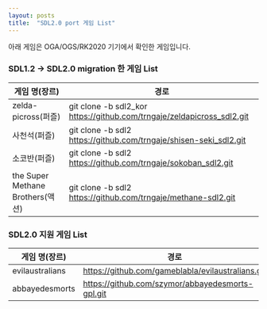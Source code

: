 ```yaml
---
layout: posts
title:  "SDL2.0 port 게임 List"
---
```


아래 게임은 OGA/OGS/RK2020 기기에서 확인한 게임입니다.

### SDL1.2 -> SDL2.0 migration 한 게임 List

게임 명(장르)     | 경로           
------------- | -------------
zelda-picross(퍼즐)  | git clone -b sdl2_kor https://github.com/trngaje/zeldapicross_sdl2.git
사천석(퍼즐)           | git clone -b sdl2 https://github.com/trngaje/shisen-seki_sdl2.git
소코반(퍼즐)           | git clone -b sdl2 https://github.com/trngaje/sokoban_sdl2.git
the Super Methane Brothers(액션) | git clone -b sdl2 https://github.com/trngaje/methane-sdl2.git


### SDL2.0 지원 게임 List

게임 명(장르)     | 경로           
------------- | -------------
evilaustralians | https://github.com/gameblabla/evilaustralians.git
abbayedesmorts | https://github.com/szymor/abbayedesmorts-gpl.git

